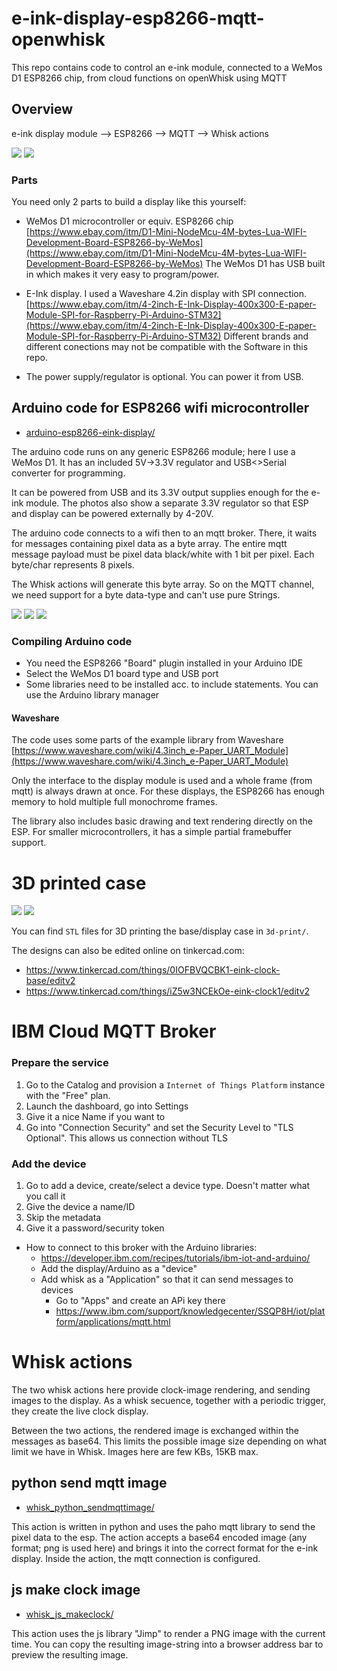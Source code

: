 # e-ink-display-esp8266-mqtt-openwhisk
This repo contains code to control an e-ink module, connected to a WeMos D1 ESP8266 chip, from cloud functions on openWhisk using MQTT


## Overview

  e-ink display module --> ESP8266 --> MQTT --> Whisk actions
  


![](doc/3.JPG)
![](doc/4.JPG)

### Parts

You need only 2 parts to build a display like this yourself:

* WeMos D1 microcontroller or equiv. ESP8266 chip [https://www.ebay.com/itm/D1-Mini-NodeMcu-4M-bytes-Lua-WIFI-Development-Board-ESP8266-by-WeMos](https://www.ebay.com/itm/D1-Mini-NodeMcu-4M-bytes-Lua-WIFI-Development-Board-ESP8266-by-WeMos)
The WeMos D1 has USB built in which makes it very easy to program/power.

* E-Ink display. I used a Waveshare 4.2in display with SPI connection. [https://www.ebay.com/itm/4-2inch-E-Ink-Display-400x300-E-paper-Module-SPI-for-Raspberry-Pi-Arduino-STM32](https://www.ebay.com/itm/4-2inch-E-Ink-Display-400x300-E-paper-Module-SPI-for-Raspberry-Pi-Arduino-STM32)
Different brands and different conections may not be compatible with the Software in this repo.

* The power supply/regulator is optional. You can power it from USB.



## Arduino code for ESP8266 wifi microcontroller

* [arduino-esp8266-eink-display/](arduino-esp8266-eink-display/)

The arduino code runs on any generic ESP8266 module; here I use a WeMos D1. It has an included 5V->3.3V regulator and USB<>Serial converter for programming. 

It can be powered from USB and its 3.3V output supplies enough for the e-ink module. The photos also show a separate 3.3V regulator so that ESP and display can be powered externally by 4-20V.

The arduino code connects to a wifi then to an mqtt broker. There, it waits for messages containing pixel data as a byte array. The entire mqtt message payload must be pixel data black/white with 1 bit per pixel. Each byte/char represents 8 pixels. 

The Whisk actions will generate this byte array. So on the MQTT channel, we need support for a byte data-type and can't use pure Strings.

![](doc/IMG_20171219_133108.jpg)
![](doc/IMG_20171219_133203.jpg)
![](doc/IMG_20171219_133722.jpg)

### Compiling Arduino code

* You need the ESP8266 "Board" plugin installed in your Arduino IDE
* Select the WeMos D1 board type and USB port
* Some libraries need to be installed acc. to include statements. You can use the Arduino library manager


#### Waveshare
The code uses some parts of the example library from Waveshare [https://www.waveshare.com/wiki/4.3inch_e-Paper_UART_Module](https://www.waveshare.com/wiki/4.3inch_e-Paper_UART_Module)

Only the interface to the display module is used and a whole frame (from mqtt) is always drawn at once. For these displays, the ESP8266 has enough memory to hold multiple full monochrome frames.

The library also includes basic drawing and text rendering directly on the ESP. For smaller microcontrollers, it has a simple partial framebuffer support.




# 3D printed case

![](doc/3dp-base.png)
![](doc/3dp-display.png)


You can find `STL` files for 3D printing the base/display case in `3d-print/`.

The designs can also be edited online on tinkercad.com:

* https://www.tinkercad.com/things/0IOFBVQCBK1-eink-clock-base/editv2
* https://www.tinkercad.com/things/iZ5w3NCEkOe-eink-clock1/editv2



# IBM Cloud MQTT Broker

### Prepare the service

1) Go to the Catalog and provision a `Internet of Things Platform` instance with the "Free" plan.
1) Launch the dashboard, go into Settings
1) Give it a nice Name if you want to 
1) Go into "Connection Security" and set the Security Level to "TLS Optional". This allows us connection without TLS


### Add the device
1) Go to add a device, create/select a device type. Doesn't matter what you call it
1) Give the device a name/ID
1) Skip the metadata
1) Give it a password/security token


- How to connect to this broker with the Arduino libraries:
  - https://developer.ibm.com/recipes/tutorials/ibm-iot-and-arduino/
  - Add the display/Arduino as a "device"
  - Add whisk as a "Application" so that it can send messages to devices
    - Go to "Apps" and create an APi key there
    - https://www.ibm.com/support/knowledgecenter/SSQP8H/iot/platform/applications/mqtt.html



# Whisk actions

The two whisk actions here provide clock-image rendering, and sending images to the display.
As a whisk secuence, together with a periodic trigger, they create the live clock display.

Between the two actions, the rendered image is exchanged within the messages as base64. This limits the possible image size depending on what limit we have in Whisk. Images here are few KBs, 15KB max.

## python send mqtt image

* [whisk_python_sendmqttimage/](whisk_python_sendmqttimage/)

This action is written in python and uses the paho mqtt library to send the pixel data to the esp. The action accepts a base64 encoded image (any format; png is used here) and brings it into the correct format for the e-ink display. Inside the action, the mqtt connection is configured.


## js make clock image

* [whisk_js_makeclock/](whisk_js_makeclock/)

This action uses the js library "Jimp" to render a PNG image with the current time. You can copy the resulting image-string into a browser address bar to preview the resulting image.


